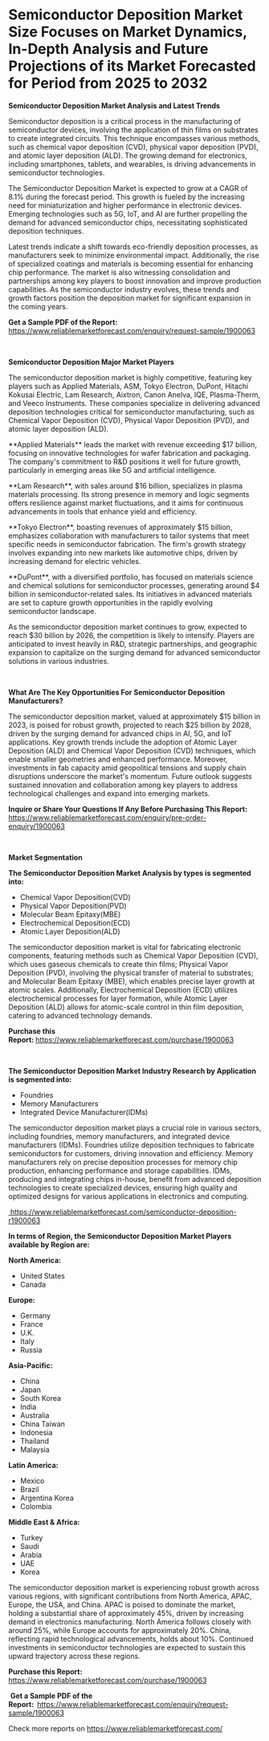 <p><h1>Semiconductor Deposition Market Size Focuses on Market Dynamics, In-Depth Analysis and Future Projections of its Market Forecasted for Period from 2025 to 2032</h1></p><p><strong>Semiconductor Deposition Market Analysis and Latest Trends</strong></p>
<p><p>Semiconductor deposition is a critical process in the manufacturing of semiconductor devices, involving the application of thin films on substrates to create integrated circuits. This technique encompasses various methods, such as chemical vapor deposition (CVD), physical vapor deposition (PVD), and atomic layer deposition (ALD). The growing demand for electronics, including smartphones, tablets, and wearables, is driving advancements in semiconductor technologies.</p><p>The Semiconductor Deposition Market is expected to grow at a CAGR of 8.1% during the forecast period. This growth is fueled by the increasing need for miniaturization and higher performance in electronic devices. Emerging technologies such as 5G, IoT, and AI are further propelling the demand for advanced semiconductor chips, necessitating sophisticated deposition techniques.</p><p>Latest trends indicate a shift towards eco-friendly deposition processes, as manufacturers seek to minimize environmental impact. Additionally, the rise of specialized coatings and materials is becoming essential for enhancing chip performance. The market is also witnessing consolidation and partnerships among key players to boost innovation and improve production capabilities. As the semiconductor industry evolves, these trends and growth factors position the deposition market for significant expansion in the coming years.</p></p>
<p><strong>Get a Sample PDF of the Report:&nbsp;</strong> <a href="https://www.reliablemarketforecast.com/enquiry/request-sample/1900063?utm_campaign=2336&utm_medium=2&utm_source=Github&utm_content=ia&utm_term=06042025&utm_id=semiconductor-deposition">https://www.reliablemarketforecast.com/enquiry/request-sample/1900063</a></p>
<p>&nbsp;</p>
<p><strong>Semiconductor Deposition Major Market Players</strong></p>
<p><p>The semiconductor deposition market is highly competitive, featuring key players such as Applied Materials, ASM, Tokyo Electron, DuPont, Hitachi Kokusai Electric, Lam Research, Aixtron, Canon Anelva, IQE, Plasma-Therm, and Veeco Instruments. These companies specialize in delivering advanced deposition technologies critical for semiconductor manufacturing, such as Chemical Vapor Deposition (CVD), Physical Vapor Deposition (PVD), and atomic layer deposition (ALD).</p><p>**Applied Materials** leads the market with revenue exceeding $17 billion, focusing on innovative technologies for wafer fabrication and packaging. The company's commitment to R&D positions it well for future growth, particularly in emerging areas like 5G and artificial intelligence.</p><p>**Lam Research**, with sales around $16 billion, specializes in plasma materials processing. Its strong presence in memory and logic segments offers resilience against market fluctuations, and it aims for continuous advancements in tools that enhance yield and efficiency.</p><p>**Tokyo Electron**, boasting revenues of approximately $15 billion, emphasizes collaboration with manufacturers to tailor systems that meet specific needs in semiconductor fabrication. The firm's growth strategy involves expanding into new markets like automotive chips, driven by increasing demand for electric vehicles.</p><p>**DuPont**, with a diversified portfolio, has focused on materials science and chemical solutions for semiconductor processes, generating around $4 billion in semiconductor-related sales. Its initiatives in advanced materials are set to capture growth opportunities in the rapidly evolving semiconductor landscape.</p><p>As the semiconductor deposition market continues to grow, expected to reach $30 billion by 2026, the competition is likely to intensify. Players are anticipated to invest heavily in R&D, strategic partnerships, and geographic expansion to capitalize on the surging demand for advanced semiconductor solutions in various industries.</p></p>
<p>&nbsp;</p>
<p><strong>What Are The Key Opportunities For Semiconductor Deposition Manufacturers?</strong></p>
<p><p>The semiconductor deposition market, valued at approximately $15 billion in 2023, is poised for robust growth, projected to reach $25 billion by 2028, driven by the surging demand for advanced chips in AI, 5G, and IoT applications. Key growth trends include the adoption of Atomic Layer Deposition (ALD) and Chemical Vapor Deposition (CVD) techniques, which enable smaller geometries and enhanced performance. Moreover, investments in fab capacity amid geopolitical tensions and supply chain disruptions underscore the market's momentum. Future outlook suggests sustained innovation and collaboration among key players to address technological challenges and expand into emerging markets.</p></p>
<p><strong>Inquire or Share Your Questions If Any Before Purchasing This Report:</strong> <a href="https://www.reliablemarketforecast.com/enquiry/pre-order-enquiry/1900063?utm_campaign=2336&utm_medium=2&utm_source=Github&utm_content=ia&utm_term=06042025&utm_id=semiconductor-deposition">https://www.reliablemarketforecast.com/enquiry/pre-order-enquiry/1900063</a></p>
<p>&nbsp;</p>
<p><strong>Market Segmentation</strong></p>
<p><strong>The Semiconductor Deposition Market Analysis by types is segmented into:</strong></p>
<p><ul><li>Chemical Vapor Deposition(CVD)</li><li>Physical Vapor Deposition(PVD)</li><li>Molecular Beam Epitaxy(MBE)</li><li>Electrochemical Deposition(ECD)</li><li>Atomic Layer Deposition(ALD)</li></ul></p>
<p><p>The semiconductor deposition market is vital for fabricating electronic components, featuring methods such as Chemical Vapor Deposition (CVD), which uses gaseous chemicals to create thin films; Physical Vapor Deposition (PVD), involving the physical transfer of material to substrates; and Molecular Beam Epitaxy (MBE), which enables precise layer growth at atomic scales. Additionally, Electrochemical Deposition (ECD) utilizes electrochemical processes for layer formation, while Atomic Layer Deposition (ALD) allows for atomic-scale control in thin film deposition, catering to advanced technology demands.</p></p>
<p><strong>Purchase this Report:&nbsp;</strong><a href="https://www.reliablemarketforecast.com/purchase/1900063?utm_campaign=2336&utm_medium=2&utm_source=Github&utm_content=ia&utm_term=06042025&utm_id=semiconductor-deposition">https://www.reliablemarketforecast.com/purchase/1900063</a></p>
<p>&nbsp;</p>
<p><strong>The Semiconductor Deposition Market Industry Research by Application is segmented into:</strong></p>
<p><ul><li>Foundries</li><li>Memory Manufacturers</li><li>Integrated Device Manufacturer(IDMs)</li></ul></p>
<p><p>The semiconductor deposition market plays a crucial role in various sectors, including foundries, memory manufacturers, and integrated device manufacturers (IDMs). Foundries utilize deposition techniques to fabricate semiconductors for customers, driving innovation and efficiency. Memory manufacturers rely on precise deposition processes for memory chip production, enhancing performance and storage capabilities. IDMs, producing and integrating chips in-house, benefit from advanced deposition technologies to create specialized devices, ensuring high quality and optimized designs for various applications in electronics and computing.</p></p>
<p><a href="https://www.reliablemarketforecast.com/semiconductor-deposition-r1900063?utm_campaign=2336&utm_medium=2&utm_source=Github&utm_content=ia&utm_term=06042025&utm_id=semiconductor-deposition">&nbsp;https://www.reliablemarketforecast.com/semiconductor-deposition-r1900063</a></p>
<p><strong>In terms of Region, the Semiconductor Deposition Market Players available by Region are:</strong></p>
<p>
    <p> <strong> North America: </strong>
        <ul>
            <li>United States</li>
            <li>Canada</li>
        </ul>
        </p> 
    <p> <strong> Europe: </strong>
        <ul>
            <li>Germany</li>
            <li>France</li>
            <li>U.K.</li>
            <li>Italy</li>
            <li>Russia</li>
        </ul>
        </p> 
    <p> <strong> Asia-Pacific: </strong>
        <ul>
            <li>China</li>
            <li>Japan</li>
            <li>South Korea</li>
            <li>India</li>
            <li>Australia</li>
            <li>China Taiwan</li>
            <li>Indonesia</li>
            <li>Thailand</li>
            <li>Malaysia</li>
        </ul>
        </p> 
    <p> <strong> Latin America: </strong>
        <ul>
            <li>Mexico</li>
            <li>Brazil</li>
            <li>Argentina Korea</li>
            <li>Colombia</li>
        </ul>
        </p> 
    <p> <strong> Middle East & Africa: </strong>
        <ul>
            <li>Turkey</li>
            <li>Saudi</li>
            <li>Arabia</li>
            <li>UAE</li>
            <li>Korea</li>
        </ul>
    </p>
    </p>
<p><p>The semiconductor deposition market is experiencing robust growth across various regions, with significant contributions from North America, APAC, Europe, the USA, and China. APAC is poised to dominate the market, holding a substantial share of approximately 45%, driven by increasing demand in electronics manufacturing. North America follows closely with around 25%, while Europe accounts for approximately 20%. China, reflecting rapid technological advancements, holds about 10%. Continued investments in semiconductor technologies are expected to sustain this upward trajectory across these regions.</p></p>
<p><strong>Purchase this Report: </strong><a href="https://www.reliablemarketforecast.com/purchase/1900063?utm_campaign=2336&utm_medium=2&utm_source=Github&utm_content=ia&utm_term=06042025&utm_id=semiconductor-deposition">https://www.reliablemarketforecast.com/purchase/1900063</a></p>
<p>&nbsp;<strong>Get a Sample PDF of the Report:&nbsp;&nbsp;</strong><a href="https://www.reliablemarketforecast.com/enquiry/request-sample/1900063?utm_campaign=2336&utm_medium=2&utm_source=Github&utm_content=ia&utm_term=06042025&utm_id=semiconductor-deposition">https://www.reliablemarketforecast.com/enquiry/request-sample/1900063</a></p>
<p><strong></strong></p>
<p>Check more reports on <a href="https://www.reliablemarketforecast.com/?utm_campaign=2336&utm_medium=2&utm_source=Github&utm_content=ia&utm_term=06042025&utm_id=semiconductor-deposition">https://www.reliablemarketforecast.com/</a></p>